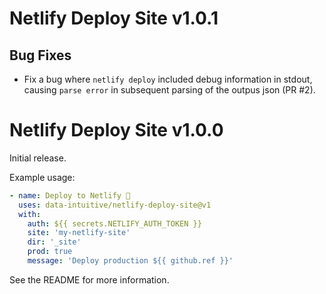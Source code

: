 # Netlify Deploy Site v1.0.1

## Bug Fixes

* Fix a bug where `netlify deploy` included debug information in stdout, causing `parse error` in subsequent parsing of the outpus json (PR #2).

# Netlify Deploy Site v1.0.0

Initial release.

Example usage:

```yaml
- name: Deploy to Netlify 🚀
  uses: data-intuitive/netlify-deploy-site@v1
  with:
    auth: ${{ secrets.NETLIFY_AUTH_TOKEN }}
    site: 'my-netlify-site'
    dir: '_site'
    prod: true
    message: 'Deploy production ${{ github.ref }}'
```

See the README for more information.
